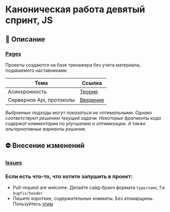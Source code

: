 # Каноническая работа девятый спринт, JS

## :thinking: Описание

### [Pages](https://pcr-web.gitlab.io/canonical_ru-en_sprint9/)

Проекты создаются на базе тренажера без учета материала, подаваемого наставниками.

| Тема        | Ссылка |
| ------------- | ------------- |
| Асинхронность | [Теория](https://praktikum.yandex.ru/learn/web/courses/370a2c73-45bf-439f-a747-ef4e3c0db48f/sprints/1703/topics/f7361798-922b-4d72-bea1-2241a5694471/lessons/419f5039-f0e9-4c61-bb77-3b8265cdd1da/) |
| Серверное Api, протоколы | [Введение](https://praktikum.yandex.ru/learn/web/courses/370a2c73-45bf-439f-a747-ef4e3c0db48f/sprints/1703/topics/df83a0d9-2e8f-4a23-96c4-6e230d0c0f4b/lessons/e591cdbc-f411-4447-85a7-00d745529f2b/) |

*Выбранные подходы могут показаться не оптимальными. Однако соответствуют решению текущей задачи.
Некоторые фрагменты кода содержат комментарии по улучшению и оптимизации. А также альтернативные варианты решения.*

## :no_entry: Внесение изменений

### [Issues](https://gitlab.com/pcr-web/canonical_ru-en_sprint9/-/issues)

### Если есть что-то, что хотите запушить в проект:
* Pull-request are welcome. Делайте сайд-бранч формата `type/name`, f.e `bugfix/header`
* Пишите короткие, содержательные коммиты. Без атомарщины. Пользуйтесь [этим](https://www.conventionalcommits.org/ru/v1.0.0-beta.4/)
